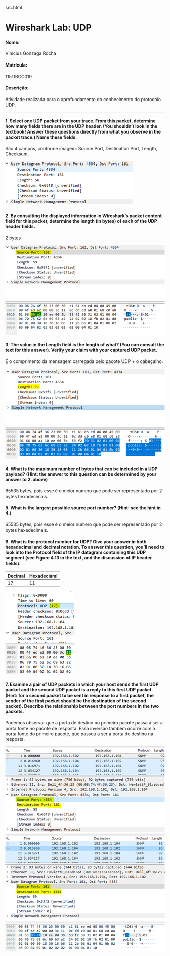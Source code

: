 ﻿src.html

# Wireshark Lab: UDP

#### Nome:

Vinícius Gonzaga Rocha

#### Matrícula:

11511BCC019

#### Descrição:

Atividade realizada para o aprofundamento do conhecimento do protocolo UDP.

----------

#### 1. Select one UDP packet from your trace. From this packet, determine how many fields there are in the UDP header. (You shouldn’t look in the textbook! Answer these questions directly from what you observe in the packet trace.) Name these fields.

São 4 campos, conforme imagem: Source Port, Destination Port, Length, Checksum.

![GET](imgs/1.png)

#### 2. By consulting the displayed information in Wireshark’s packet content field for this packet, determine the length (in bytes) of each of the UDP header fields. 

2 bytes

![GET](imgs/2.png)

#### 3. The value in the Length field is the length of what? (You can consult the text for this answer). Verify your claim with your captured UDP packet.

É o comprimento da mensagem carregada pelo pacote UDP + o cabeçalho.

![GET](imgs/3.png)


#### 4. What is the maximum number of bytes that can be included in a UDP payload? (Hint: the answer to this question can be determined by your answer to 2. above)

65535 bytes, pois esse é o meior numero que pode ser representado por 2 bytes hexadecimais.

#### 5. What is the largest possible source port number? (Hint: see the hint in 4.) 

65535 bytes, pois esse é o meior numero que pode ser representado por 2 bytes hexadecimais.

#### 6. What is the protocol number for UDP? Give your answer in both hexadecimal and decimal notation. To answer this question, you’ll need to look into the Protocol field of the IP datagram containing this UDP segment (see Figure 4.13 in the text, and the discussion of IP header fields). 

Decimal | Hexadeciaml
---     | ---
17      | 11

![GET](imgs/6.png) 

#### 7. Examine a pair of UDP packets in which your host sends the first UDP packet and the second UDP packet is a reply to this first UDP packet. (Hint: for a second packet to be sent in response to a first packet, the sender of the first packet should be the destination of the second packet). Describe the relationship between the port numbers in the two packets.

Podemos observar que a porta de destino no primeiro pacote passa a ser a porta fonte no pacote de resposta. Essa inversão também ocorre com a porta fonte do primeiro pacote, que passou a ser a porta de destino na resposta.

![GET](imgs/7-1.png)
![GET](imgs/7-2.png)
